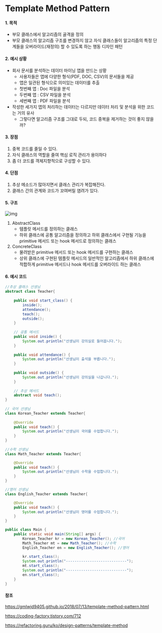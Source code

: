 # Template Method Pattern

#### 1. 목적

- 부모 클래스에서 알고리즘의 골격을 정의
- 부모 클래스의 알고리즘 구조를 변경하지 않고 자식 클래스들이 알고리즘의 특정 단계들을 오버라이드(재정의) 할 수 있도록 하는 행동 디자인 패턴



#### 2. 예시 상황

- 회사 문서를 분석하는 데이터 마이닝 앱을 만드는 상황
  - 사용자들은 앱에 다양한 형식(PDF, DOC, CSV)의 문서들을 제공
  - 앱은 일관된 형식으로 의미있는 데이터를 추출
  - 첫번째 앱 : Doc 파일을 분석
  - 두번째 앱 : CSV 파일을 분석
  - 세번째 앱 : PDF 파일을 분석
- 작성한 세가지 앱의 처리하는 데이터는 다르지만 데이터 처리 및 분석을 위한 코드는 거의 유사
  - 그렇다면 알고리즘 구조를 그대로 두되, 코드 중복을 제거하는 것이 좋지 않을까?



#### 3. 장점

1. 중복 코드를 줄일 수 있다.
2. 자식 클래스의 역할을 줄여 핵심 로직 관리가 용이하다
3. 좀 더 코드를 객체지향적으로 구성할 수 있다.



#### 4. 단점

1. 추상 메소드가 많아지면서 클래스 관리가 복잡해진다.
2. 클래스 간의 관계와 코드가 꼬여버릴 염려가 있다.



#### 5. 구조

![img](https://gmlwjd9405.github.io/images/design-pattern-template-method/template-method-pattern.png)

1. AbstractClass
   - 템플릿 메서드를 정의하는 클래스
   - 하위 클래스에 공통 알고리즘을 정의하고 하위 클래스에서 구현될 기능을 primitive 메서드 또는 hook 메서드로 정의하는 클래스
2. ConcreteClass
   - 물려받은 primitive 메서드 또는 hook 메서드를 구현하는 클래스
   - 상위 클래스에 구현된 템플릿 메서드의 일반적인 알고리즘에서 하위 클래스에 적합하게 primitive 메서드나 hook 메서드를 오버라이드 하는 클래스



#### 6. 예시 코드

```java
//추상 클래스 선생님
abstract class Teacher{
	
    public void start_class() {
        inside();
        attendance();
        teach();
        outside();
    }
	
    // 공통 메서드
    public void inside() {
        System.out.println("선생님이 강의실로 들어옵니다.");
    }
    
    public void attendance() {
        System.out.println("선생님이 출석을 부릅니다.");
    }
    
    public void outside() {
        System.out.println("선생님이 강의실을 나갑니다.");
    }
    
    // 추상 메서드
    abstract void teach();
}
 
// 국어 선생님
class Korean_Teacher extends Teacher{
    
    @Override
    public void teach() {
        System.out.println("선생님이 국어를 수업합니다.");
    }
}
 
//수학 선생님
class Math_Teacher extends Teacher{

    @Override
    public void teach() {
        System.out.println("선생님이 수학을 수업합니다.");
    }
}

//영어 선생님
class English_Teacher extends Teacher{

    @Override
    public void teach() {
        System.out.println("선생님이 영어를 수업합니다.");
    }
}

public class Main {
    public static void main(String[] args) {
        Korean_Teacher kr = new Korean_Teacher(); //국어
        Math_Teacher mt = new Math_Teacher(); //수학
        English_Teacher en = new English_Teacher(); //영어
        
        kr.start_class();
        System.out.println("----------------------------");
        mt.start_class();
        System.out.println("----------------------------");
        en.start_class();
    }
}
```





#### 참조

https://gmlwjd9405.github.io/2018/07/13/template-method-pattern.html

https://coding-factory.tistory.com/712

https://refactoring.guru/ko/design-patterns/template-method